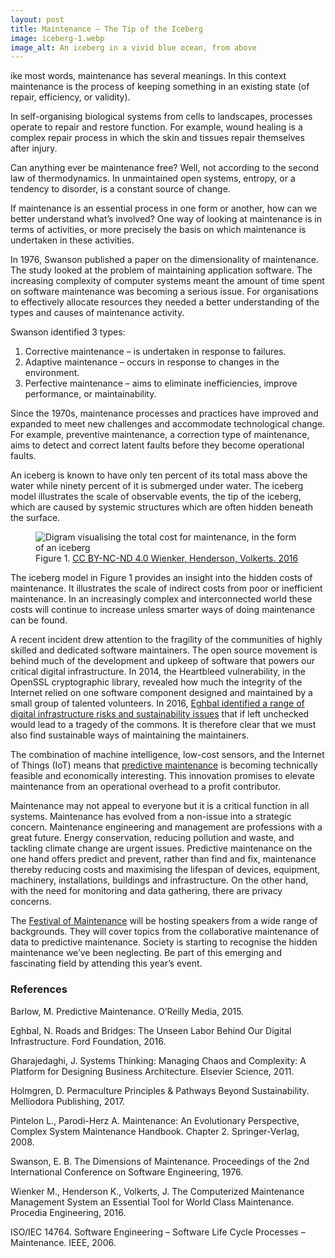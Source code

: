 ```yaml
---
layout: post
title: Maintenance – The Tip of the Iceberg
image: iceberg-1.webp
image_alt: An iceberg in a vivid blue ocean, from above
---
```


ike most words, maintenance has several meanings. In this context maintenance is the process of keeping something in an existing state (of repair, efficiency, or validity).

In self-organising biological systems from cells to landscapes, processes operate to repair and restore function. For example, wound healing is a complex repair process in which the skin and tissues repair themselves after injury.

Can anything ever be maintenance free? Well, not according to the second law of thermodynamics. In unmaintained open systems, entropy, or a tendency to disorder, is a constant source of change.

If maintenance is an essential process in one form or another, how can we better understand what’s involved? One way of looking at maintenance is in terms of activities, or more precisely the basis on which maintenance is undertaken in these activities.

In 1976, Swanson published a paper on the dimensionality of maintenance. The study looked at the problem of maintaining application software. The increasing complexity of computer systems meant the amount of time spent on software maintenance was becoming a serious issue. For organisations to effectively allocate resources they needed a better understanding of the types and causes of maintenance activity.

Swanson identified 3 types:

1. Corrective maintenance – is undertaken in response to failures.
2. Adaptive maintenance – occurs in response to changes in the environment.
3. Perfective maintenance – aims to eliminate inefficiencies, improve performance, or maintainability.

Since the 1970s, maintenance processes and practices have improved and expanded to meet new challenges and accommodate technological change. For example, preventive maintenance, a correction type of maintenance, aims to detect and correct latent faults before they become operational faults.

An iceberg is known to have only ten percent of its total mass above the water while ninety percent of it is submerged under water. The iceberg model illustrates the scale of observable events, the tip of the iceberg, which are caused by systemic structures which are often hidden beneath the surface.

<figure class="figure my-4">
  <img src="{{ 'total-costs-of-maintenance-the-iceberg-model.png' | prepend: '/static/img/' | relative_url }}" class="figure-img img-fluid rounded" alt="Digram visualising the total cost for maintenance, in the form of an iceberg">
  <figcaption class="figure-caption">Figure 1. <a href="https://www.researchgate.net/publication/299371184_The_Computerized_Maintenance_Management_System_an_Essential_Tool_for_World_Class_Maintenance">CC BY-NC-ND 4.0 Wienker, Henderson, Volkerts. 2016</a></figcaption>
</figure>

The iceberg model in Figure 1 provides an insight into the hidden costs of maintenance. It illustrates the scale of indirect costs from poor or inefficient maintenance. In an increasingly complex and interconnected world these costs will continue to increase unless smarter ways of doing maintenance can be found.

A recent incident drew attention to the fragility of the communities of highly skilled and dedicated software maintainers. The open source movement is behind much of the development and upkeep of software that powers our critical digital infrastructure. In 2014, the Heartbleed vulnerability, in the OpenSSL cryptographic library, revealed how much the integrity of the Internet relied on one software component designed and maintained by a small group of talented volunteers. In 2016, [Eghbal identified a range of digital infrastructure risks and sustainability issues](https://www.fordfoundation.org/about/library/reports-and-studies/roads-and-bridges-the-unseen-labor-behind-our-digital-infrastructure/) that if left unchecked would lead to a tragedy of the commons. It is therefore clear that we must also find sustainable ways of maintaining the maintainers.

The combination of machine intelligence, low-cost sensors, and the Internet of Things (IoT) means that [predictive maintenance](https://en.wikipedia.org/wiki/Predictive_maintenance) is becoming technically feasible and economically interesting. This innovation promises to elevate maintenance from an operational overhead to a profit contributor.

Maintenance may not appeal to everyone but it is a critical function in all systems. Maintenance has evolved from a non-issue into a strategic concern. Maintenance engineering and management are professions with a great future. Energy conservation, reducing pollution and waste, and tackling climate change are urgent issues. Predictive maintenance on the one hand offers predict and prevent, rather than find and fix, maintenance thereby reducing costs and maximising the lifespan of devices, equipment, machinery, installations, buildings and infrastructure. On the other hand, with the need for monitoring and data gathering, there are privacy concerns.

The [Festival of Maintenance](/2019) will be hosting speakers from a wide range of backgrounds. They will cover topics from the collaborative maintenance of data to predictive maintenance. Society is starting to recognise the hidden maintenance we’ve been neglecting. Be part of this emerging and fascinating field by attending this year’s event.

### References

Barlow, M. Predictive Maintenance. O’Reilly Media, 2015.

Eghbal, N. Roads and Bridges: The Unseen Labor Behind Our Digital Infrastructure. Ford Foundation, 2016.

Gharajedaghi, J. Systems Thinking: Managing Chaos and Complexity: A Platform for Designing Business Architecture. Elsevier Science, 2011.

Holmgren, D. Permaculture Principles & Pathways Beyond Sustainability. Melliodora Publishing, 2017.

Pintelon L., Parodi-Herz A. Maintenance: An Evolutionary Perspective, Complex System Maintenance Handbook. Chapter 2. Springer-Verlag, 2008.

Swanson, E. B. The Dimensions of Maintenance. Proceedings of the 2nd International Conference on Software Engineering, 1976.

Wienker M., Henderson K., Volkerts, J. The Computerized Maintenance Management System an Essential Tool for World Class Maintenance. Procedia Engineering, 2016.

ISO/IEC 14764. Software Engineering – Software Life Cycle Processes – Maintenance. IEEE, 2006.
